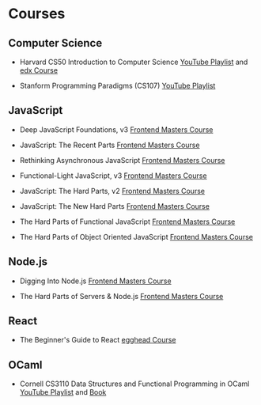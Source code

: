 # Courses

## Computer Science

- Harvard CS50 Introduction to Computer Science
[YouTube Playlist](https://www.youtube.com/playlist?list=PLhQjrBD2T380F_inVRXMIHCqLaNUd7bN4) and
[edx Course](https://www.edx.org/course/introduction-computer-science-harvardx-cs50x)


- Stanform Programming Paradigms (CS107)
[YouTube Playlist](https://www.youtube.com/playlist?list=PL9D558D49CA734A02)

## JavaScript

- Deep JavaScript Foundations, v3
[Frontend Masters Course](https://frontendmasters.com/courses/deep-javascript-v3/)

- JavaScript: The Recent Parts
[Frontend Masters Course](https://frontendmasters.com/courses/js-recent-parts/)

- Rethinking Asynchronous JavaScript
[Frontend Masters Course](https://frontendmasters.com/courses/rethinking-async-js/)

- Functional-Light JavaScript, v3
[Frontend Masters Course](https://frontendmasters.com/courses/functional-javascript-v3/)

- JavaScript: The Hard Parts, v2
[Frontend Masters Course](https://frontendmasters.com/courses/javascript-hard-parts-v2/)

- JavaScript: The New Hard Parts
[Frontend Masters Course](https://frontendmasters.com/courses/javascript-new-hard-parts/)

- The Hard Parts of Functional JavaScript
[Frontend Masters Course](https://frontendmasters.com/courses/functional-js-fundamentals/)

- The Hard Parts of Object Oriented JavaScript
[Frontend Masters Course](https://frontendmasters.com/courses/object-oriented-js/)

## Node.js

- Digging Into Node.js
[Frontend Masters Course](https://frontendmasters.com/courses/digging-into-node/)

- The Hard Parts of Servers & Node.js
[Frontend Masters Course](https://frontendmasters.com/courses/servers-node-js/)

## React

- The Beginner's Guide to React
[egghead Course](https://egghead.io/courses/the-beginner-s-guide-to-react)

## OCaml

- Cornell CS3110 Data Structures and Functional Programming in OCaml
[YouTube Playlist](https://www.youtube.com/playlist?list=PLre5AT9JnKShBOPeuiD9b-I4XROIJhkIU) and
[Book](https://cs3110.github.io/textbook/cover.html)
